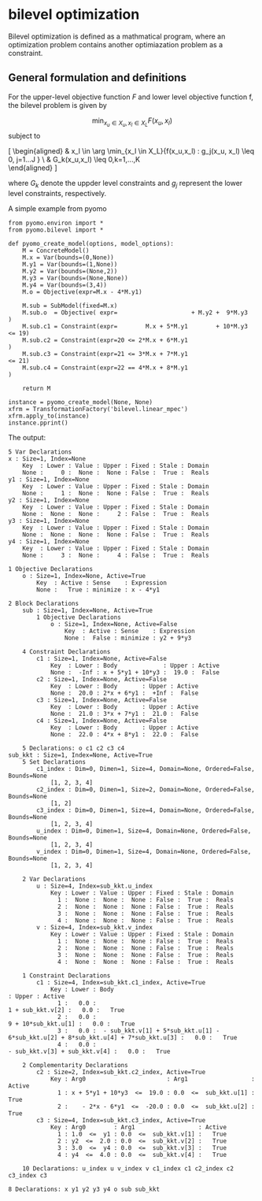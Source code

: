 # bilevel optimization

Bilevel optimization is defined as a mathmatical program, where an optimization problem contains another optimiazation problem as a constraint.

## General formulation and definitions

For the upper-level objective function $F$ and lower level objective function f, the bilevel problem is given by

$$
\min_{x_u \in X_u, x_l \in X_{L}} F(x_u,x_l)
$$
subject to
 

\[
  \begin{aligned} 
  & x_l \in \arg \min_{x_l \in X_L}\{f(x_u,x_l) : g_j(x_u, x_l) \leq 0, j=1...J \}  \\
   &   G_k(x_u,x_l) \leq 0,k=1,...,K  
  \end{aligned}
\]

where $G_k$ denote the uppder level constraints and $g_j$ represent the lower level constraints, respectively.


A simple example from pyomo



    from pyomo.environ import *
    from pyomo.bilevel import *

    def pyomo_create_model(options, model_options):
        M = ConcreteModel()
        M.x = Var(bounds=(0,None))
        M.y1 = Var(bounds=(1,None))
        M.y2 = Var(bounds=(None,2))
        M.y3 = Var(bounds=(None,None))
        M.y4 = Var(bounds=(3,4))
        M.o = Objective(expr=M.x - 4*M.y1)

        M.sub = SubModel(fixed=M.x)
        M.sub.o  = Objective( expr=                     + M.y2 +  9*M.y3      )
        M.sub.c1 = Constraint(expr=        M.x + 5*M.y1        + 10*M.y3 <= 19)
        M.sub.c2 = Constraint(expr=20 <= 2*M.x + 6*M.y1                       )
        M.sub.c3 = Constraint(expr=21 <= 3*M.x + 7*M.y1                  <= 21)
        M.sub.c4 = Constraint(expr=22 == 4*M.x + 8*M.y1                       )

        return M

    instance = pyomo_create_model(None, None)
    xfrm = TransformationFactory('bilevel.linear_mpec')
    xfrm.apply_to(instance)
    instance.pprint()

The output:


    5 Var Declarations
    x : Size=1, Index=None
        Key  : Lower : Value : Upper : Fixed : Stale : Domain
        None :     0 :  None :  None : False :  True :  Reals
    y1 : Size=1, Index=None
        Key  : Lower : Value : Upper : Fixed : Stale : Domain
        None :     1 :  None :  None : False :  True :  Reals
    y2 : Size=1, Index=None
        Key  : Lower : Value : Upper : Fixed : Stale : Domain
        None :  None :  None :     2 : False :  True :  Reals
    y3 : Size=1, Index=None
        Key  : Lower : Value : Upper : Fixed : Stale : Domain
        None :  None :  None :  None : False :  True :  Reals
    y4 : Size=1, Index=None
        Key  : Lower : Value : Upper : Fixed : Stale : Domain
        None :     3 :  None :     4 : False :  True :  Reals

    1 Objective Declarations
        o : Size=1, Index=None, Active=True
            Key  : Active : Sense    : Expression
            None :   True : minimize : x - 4*y1

    2 Block Declarations
        sub : Size=1, Index=None, Active=True
            1 Objective Declarations
                o : Size=1, Index=None, Active=False
                    Key  : Active : Sense    : Expression
                    None :  False : minimize : y2 + 9*y3

        4 Constraint Declarations
            c1 : Size=1, Index=None, Active=False
                Key  : Lower : Body             : Upper : Active
                None :  -Inf : x + 5*y1 + 10*y3 :  19.0 :  False
            c2 : Size=1, Index=None, Active=False
                Key  : Lower : Body       : Upper : Active
                None :  20.0 : 2*x + 6*y1 :  +Inf :  False
            c3 : Size=1, Index=None, Active=False
                Key  : Lower : Body       : Upper : Active
                None :  21.0 : 3*x + 7*y1 :  21.0 :  False
            c4 : Size=1, Index=None, Active=False
                Key  : Lower : Body       : Upper : Active
                None :  22.0 : 4*x + 8*y1 :  22.0 :  False

        5 Declarations: o c1 c2 c3 c4
    sub_kkt : Size=1, Index=None, Active=True
        5 Set Declarations
            c1_index : Dim=0, Dimen=1, Size=4, Domain=None, Ordered=False, Bounds=None
                [1, 2, 3, 4]
            c2_index : Dim=0, Dimen=1, Size=2, Domain=None, Ordered=False, Bounds=None
                [1, 2]
            c3_index : Dim=0, Dimen=1, Size=4, Domain=None, Ordered=False, Bounds=None
                [1, 2, 3, 4]
            u_index : Dim=0, Dimen=1, Size=4, Domain=None, Ordered=False, Bounds=None
                [1, 2, 3, 4]
            v_index : Dim=0, Dimen=1, Size=4, Domain=None, Ordered=False, Bounds=None
                [1, 2, 3, 4]

        2 Var Declarations
            u : Size=4, Index=sub_kkt.u_index
                Key : Lower : Value : Upper : Fixed : Stale : Domain
                  1 :  None :  None :  None : False :  True :  Reals
                  2 :  None :  None :  None : False :  True :  Reals
                  3 :  None :  None :  None : False :  True :  Reals
                  4 :  None :  None :  None : False :  True :  Reals
            v : Size=4, Index=sub_kkt.v_index
                Key : Lower : Value : Upper : Fixed : Stale : Domain
                  1 :  None :  None :  None : False :  True :  Reals
                  2 :  None :  None :  None : False :  True :  Reals
                  3 :  None :  None :  None : False :  True :  Reals
                  4 :  None :  None :  None : False :  True :  Reals

        1 Constraint Declarations
            c1 : Size=4, Index=sub_kkt.c1_index, Active=True
                Key : Lower : Body                                                                                : Upper : Active
                  1 :   0.0 :                                                                    1 + sub_kkt.v[2] :   0.0 :   True
                  2 :   0.0 :                                                                 9 + 10*sub_kkt.u[1] :   0.0 :   True
                  3 :   0.0 :  - sub_kkt.v[1] + 5*sub_kkt.u[1] - 6*sub_kkt.u[2] + 8*sub_kkt.u[4] + 7*sub_kkt.u[3] :   0.0 :   True
                  4 :   0.0 :                                                       - sub_kkt.v[3] + sub_kkt.v[4] :   0.0 :   True

        2 Complementarity Declarations
            c2 : Size=2, Index=sub_kkt.c2_index, Active=True
                Key : Arg0                       : Arg1                  : Active
                  1 : x + 5*y1 + 10*y3  <=  19.0 : 0.0  <=  sub_kkt.u[1] :   True
                  2 :    - 2*x - 6*y1  <=  -20.0 : 0.0  <=  sub_kkt.u[2] :   True
            c3 : Size=4, Index=sub_kkt.c3_index, Active=True
                Key : Arg0        : Arg1                  : Active
                  1 : 1.0  <=  y1 : 0.0  <=  sub_kkt.v[1] :   True
                  2 : y2  <=  2.0 : 0.0  <=  sub_kkt.v[2] :   True
                  3 : 3.0  <=  y4 : 0.0  <=  sub_kkt.v[3] :   True
                  4 : y4  <=  4.0 : 0.0  <=  sub_kkt.v[4] :   True

        10 Declarations: u_index u v_index v c1_index c1 c2_index c2 c3_index c3

    8 Declarations: x y1 y2 y3 y4 o sub sub_kkt